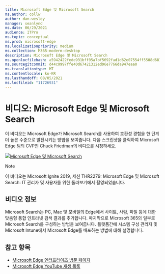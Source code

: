 ```yaml
---
title: Microsoft Edge 및 Microsoft Search
ms.author: collw
author: dan-wesley
manager: seanlynd
ms.date: 06/29/2021
audience: ITPro
ms.topic: conceptual
ms.prod: microsoft-edge
ms.localizationpriority: medium
ms.collection: M365-modern-desktop
description: Microsoft Edge 및 Microsoft Search
ms.openlocfilehash: a5942422fede931bff05a7bf5692fad1d62e07554ff5508d681b15e66187b318
ms.sourcegitcommit: d44c0997ffe40d67421312ed96e7766da947eaa0
ms.translationtype: MT
ms.contentlocale: ko-KR
ms.lasthandoff: 08/05/2021
ms.locfileid: "11726931"
---
```

# <a name="video-microsoft-edge-and-microsoft-search"></a>비디오: Microsoft Edge 및 Microsoft Search

이 비디오는 Microsoft Edge가 Microsoft Search를 사용하여 호환성 경험을 한 단계 더 높은 수준으로 발전시키는 방법을 보여줍니다. 다음 스크린샷을 클릭하여 Microsoft Edge 팀의 CVP인 Chuck Friedman의 비디오를 시청하세요.

[![Microsoft Edge 및 Microsoft Search](https://res.cloudinary.com/marcomontalbano/image/upload/v1592253564/video_to_markdown/images/youtube--7LfNqmJkeTM-c05b58ac6eb4c4700831b2b3070cd403.jpg)](http://www.youtube.com/watch?v=7LfNqmJkeTM "Microsoft Edge and Microsoft Search")

> [!NOTE]
> 이 비디오는 Microsoft Ignite 2019, 세션 THR2279: Microsoft Edge 및 Microsoft Search: IT 관리자 및 사용자를 위한 둘러보기에서 촬영되었습니다.

## <a name="about-the-video"></a>비디오 정보

Microsoft Search는 PC, Mac 및 모바일의 Edge에서 사이트, 사람, 파일 등에 대한 맞춤형 통합 인트라넷 검색 결과를 추가합니다. 마지막으로 Microsoft 365의 일부로 Microsoft Search를 구성하는 방법을 보여줍니다. 플랫폼간에 시스템 구성 관리자 및 Microsoft Intune에서 Microsoft Edge를 배포하는 방법에 대해 설명합니다.

## <a name="see-also"></a>참고 항목

- [Microsoft Edge 엔터프라이즈 방문 페이지](https://aka.ms/EdgeEnterprise)
- [Microsoft Edge YouTube 재생 목록](https://www.youtube.com/playlist?list=PLXtHYVsvn_b-uXh1tMeYpT-0iD8tD3tFy)
